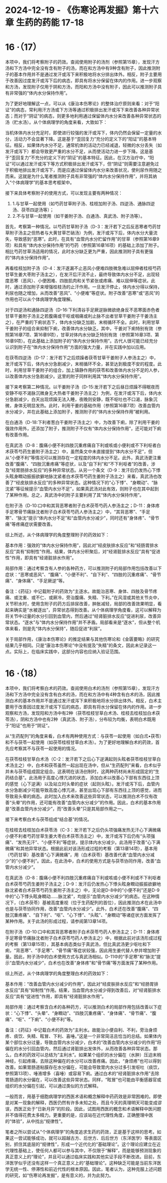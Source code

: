# 2024-12-19 - 《伤寒论再发掘》第十六章 生药的药能 17-18

# **16 ·（17）**

本项中，我们将考察附子的药效。查阅使用附子的汤剂（参照第15章），发现汗方汤和下方汤中完全没有含有附子的汤，而在和方汤中有9种含有附子，因此推测附子的基本作用并不是通过发汗或泻下来积极地将水分排出体外。相反，附子主要用于改善因过度发汗或泻下后的病态，即具有将水分保留在体内的作用。进一步观察和方汤，发现附子仅用于阴和方汤，而阳和方汤中没有附子，因此可以推测附子具有非常强的“体内水分保持作用”。

为了更好地理解这一点，可以从《康治本伤寒论》的整体治疗原则来看：对于“阳证”的病态，常利用汗方汤或下方汤等通过积极排出发汗或泻下来改善各种异常状态；而对于“阴证”的病态，则更多地利用通过保留体内水分来改善各种异常状态的汤（贮水汤）。从个体病理学的角度来看，大致如下：

当机体体内水分充足时，即使进行较强的发汗或泻下，体内仍然会保留一定量的水分，活动力不会显著下降。这是基于“歪回复力”充分的定义下的“阳证”的基本特征。相反，如果体内水分不足，通常机体的活动力已经减退，轻微的水分丢失（如发汗或泻下）都会导致更严重的水分不足，从而使活动力进一步下降。这是基于“歪回复力”不充分的定义下的“阴证”的基本特征。因此，在汉方治疗中，“阳证”可以通过发汗或泻下等方式积极排出发汗或泻下，但“阴证”则需要注意避免过于积极地排出发汗或泻下，而是应通过保留体内水分来改善状况，使利尿作用随之而来。这就是为什么笔者推测附子具有非常强的“体内水分保持作用”，并将其纳入“个体病理学”的基本思考框架中。

接下来具体考察附子的使用方式，可以发现主要有两种情况：

1. 1.与甘草一起使用（如芍药甘草附子汤、桂枝加附子汤、四逆汤、通脉四逆汤、茯苓四逆汤等）；
2. 2.不与甘草一起使用（如干姜附子汤、白通汤、真武汤、附子汤等）。

首先，考察第一种情况。以芍药甘草附子汤（D-3：发汗若下之后反恶寒者芍药甘草附子汤主之但热者与大黄甘草芒硝汤）为例，发汗或泻下后，体内水分大量流失，导致感到“恶寒”。此时，在具有“血管内水分贮留作用”的甘草（参照第16章9项）和具有“体内水分保持作用”的芍药（参照第16章16项）的基础上添加了附子。相比芍药甘草汤适用的情况，此时水分缺乏更为严重，因此推测附子具有更强的“体内水分保持作用”。

再看桂枝加附子汤（D-4：发汗遂漏不止恶风小便难四肢微急难以屈伸者桂枝芍药甘草生姜大枣附子汤主之），在发汗后汗流不止，最终导致体内水分不足，出现轻度恶寒（恶风）、小便困难、四肢肌肉和关节紧张或疼痛、难以屈伸等症状。此时，通过添加附子来增强桂枝汤的止汗作用。一旦发汗停止，体内水分得以保持，利尿也随之增加，从而改善“恶风”、“小便难”等症状。附子改善“恶寒”或“恶风”的作用也可以从个体病理学角度理解。

对于四逆汤和通脉四逆汤（D-16:下利清谷手足厥逆脉微欲绝身反不恶寒面赤色者甘草干姜附子汤主之若腹痛或干呕或咽痛或利止脉不出者甘草干姜附子干姜汤主之），在严重的下痢状态下，体内水分缺乏加剧，末梢循环不全。此时，利用甘草干姜附子的组合来抑制下痢，改善体内水分缺乏。其中，干姜对下痢特别有效（参照第16章7项、第16章9项），甘草对体内水分缺乏特别有效（参照第16章3项、第16章9项）。在此基础上添加附子的“体内水分保持作用”。古代人很可能已经充分认识到附子在“体内水分保持作用”方面的强大力量，并在实践中加以应用。

在茯苓四逆汤（D-17：发汗若下之后烦躁者茯苓甘草干姜附子人参汤主之）中，发汗或泻下后，体内水分急剧减少，末梢循环不全，甚至达到极度不安的程度。此时，利用甘草干姜附子的组合，加上镇静作用的茯苓和改善体内水分不足的人参，以改善体内水分急剧减少。这里的附子同样利用其“体内水分保持作用”。

接下来考察第二种情况。以干姜附子汤（D-15:发汗若下之后昼日烦躁不得眠夜而安静不呕不渴脉沉微身无大热者干姜附子汤主之）为例，在发汗或泻下后，体内水分急剧减少，白天出现烦躁无法入睡，夜晚则安静，既不呕吐也不口渴，脉象沉微，身体无明显发热。此时，利用干姜的基础作用（参照第16章7项）改善血管内水分减少，并在此基础上添加附子，推测附子的“体内水分保持作用”被利用。

在白通汤（D-18:下利者葱白干姜附子汤主之）中，为改善下痢，除了利用干姜的强效作用外，还添加了附子，推测附子不仅有“体内水分保持作用”，还可能对下痢有改善作用。

在真武汤（D-8：腹痛小便不利四肢沉重疼痛自下利或咳或小便利或不下利呕者白术茯苓芍药生姜附子汤主之）中，虽然条文中未直接提到“体内水分不足”，但从“小便不利”等情况可以推测存在一定程度的体内水分不足。此外，真武汤更注重改善“腹痛”、“四肢沉重疼痛”等症状，以及“自下利”和“不下利呕者”的改善，涉及“经胃肠排水反应”的多种异常状态。从另一个条文（D-9：发汗后仍发热心下悸头眩身瞤动振振欲擗地脉沈紧者白术茯苓芍药生姜附子汤主之）来看，真武汤也改善了“经皮肤排水反应”的多种异常状态。这种情况下的“心下悸”、“身瞤动”、“脉沈紧”等征候提示“血管内水分不足”，如果真武汤对此有效，则附子也在其中起到了某种作用。总之，真武汤中的附子主要利用了其“体内水分保持作用”。

在附子汤（D-10:口中和其背恶寒者附子白术茯苓芍药人参汤主之；D-11：身体疼手足寒骨节痛脉沈者附子白术茯苓芍药人参汤主之）中，“其背恶寒”、“手足寒”、“脉沈”提示“体内水分不足”和“血管内水分减少”，同时还有“身体疼”、“骨节痛”等疼痛症状需要改善。

综上所述，从个体病理学的角度整理附子的药效如下：

基本作用：强效的“体内水分保持作用”，因此对“经皮肤排水反应”和“经肠胃排水反应”具有“抑制性”作用。结果，体内水分积聚后，对“经肾脏排水反应”具有“促进性”作用，即具有“经肾脏排水作用”。

局部作用：通过考察含有人参的各种药方，可以推测附子的局部作用包括改善以下症状：“恶寒或恶风”、“腹痛”、“小便不利”、“自下利”、“四肢的沉重疼痛”、“骨节痛”、“身体痛”、“手足厥逆”等。

备注：《药征》中记载附子的药效为“主逐水。故能治恶寒、身体、四肢及骨节疼痛、或沈重、或不仁、或厥冷，旁治腹痛、失精、下利。”在风湿或其他关节炎中，关节积水时，使用含附子的药方后排尿改善，肿胀减轻，局部的改善效果明显，看起来确实是“水被逐出”，异常状态得到改善。从个体病理学角度看，这可以解释为将关节中过量的水分引回到血管内，然后通过“经肾脏排水反应”促进利尿，改善异常状态。“逐水”与“体内水分保持作用”并不矛盾。局部看来是“逐水”，但从整个机体来看，则是先“体内水分保持”，随后促进“利尿”。

关于局部作用，《康治本伤寒论》的推定结果与其他伤寒论和《金匮要略》的研究结果几乎相同。只是“康治本伤寒论”中没有提及“失精”的条文，因此未记录这一点。实际上，在临床实践中，这部分内容也应纳入验证范围。

# **16 ·（18）**

本项中，我们将考察白术的药效。查阅使用白术的汤剂（参照第15章），发现汗方汤和下方汤中完全没有含有白术的汤，而在和方汤中有4种含有白术的汤，因此推测白术的基本作用并不是通过发汗或泻下来积极地将水分排出体外。相反，白术主要用于改善因过度发汗或泻下后的病态，即具有将水分保留在体内的作用。进一步观察和方汤，发现阳和方汤中有2种（茯苓桂枝甘草白术汤、桂枝去桂枝加白术茯苓汤），阴和方汤中也有2种（真武汤、附子汤），分布较为均衡，表明白术既用于“阳证”也用于“阴证”。

从“生药配列”的角度来看，白术有两种使用方式：与茯苓一起使用（如白朮•茯苓）和不与茯苓一起使用（如茯苓桂枝甘草白术汤）。为了更好地理解白术的药效，首先应考察其不与茯苓一起使用的情况。

在茯苓桂枝甘草白术汤（C-2：发汗若下之后心下逆满起则头眩者茯苓桂枝甘草白术汤主之）中，白术和茯苓虽然一起出现在汤中，但从“生药配列”来看，白术似乎并未与茯苓组成固定组合。这表明在该汤创制时，这两种药材尚未形成固定的“生药结合基”。此汤用于高度心悸亢进的状态，添加白术以改善心下部有东西往上顶的感觉（心下逆满）以及站立时头晕的症状（起则头眩）。发汗或泻下后，血管内水分急剧减少可能导致高度心悸亢进，甚至出现心下部有东西往上顶的感觉，进而导致易头晕的病态。此时加入白术来改善这些异常状态，可以推测白术不仅有改善“头晕”的作用，还可能有改善“血管内水分减少”的作用。因此，白术的基本作用是“改善血管内水分减少”，而“改善头晕”只是其局部作用之一。

接下来考察白术与茯苓组成“结合基”的情况。

在桂枝去桂枝加白术茯苓汤（C-3：发汗若下之后仍头项强痛发热无汗心下满微痛小便不利者芍药甘草生姜大枣白术茯苓汤主之）中，发汗或泻下后仍有“头项强痛”、“发热无汗”、“小便不利”等症状，提示体内水分减少。此汤用于改善“心下满微痛”和其他异常状态。根据此前对该汤形成过程的考察（第13章14项），基本用（芍药甘草）基改善“心下满微痛”，用（白术茯苓）基改善代表“血管内水分减少”的“小便不利”。因此，在此汤中，白术的使用方式是与茯苓协同作用，改善“血管内水分减少”。

在真武汤（D-8：腹痛小便不利四肢沉重疼痛自下利或咳或小便不利或不下利呕者白术茯苓芍药生姜附子汤主之；D-9：发汗后仍发热心下悸头眩身瞤动振振欲擗地脉沈紧者白术茯苓芍药生姜附子汤主之）中，无论是D-8中的“小便不利”还是D-9中的“心下悸头眩身瞤动……脉沈紧”，均提示“血管内水分减少”的病态。在这种情况下，（白术茯苓）基被高度重视（位于生药配列的首位），因此推测白术在此汤中也是与茯苓协同作用，改善“血管内水分减少”。此外，白术还在改善“腹痛”、“四肢沉重疼痛”、“自下利”、“呕”、“心下悸”、“头眩”、“身瞤动”等诸症状方面发挥了某种作用。关于此汤的形成过程，请参阅第13章14项。

在附子汤（D-10:口中和其背恶寒者附子白术茯苓芍药人参汤主之；D-11：身体疼手足寒骨节痛脉沈者附子白术茯苓芍药人参汤主之）中，根据此前对该汤形成过程的考察（第13章15项），其基本病态类似于真武汤，但比真武汤更少呕吐和下痢，“背恶寒”、“手足寒”、“骨节痛”等症状较强，因此用生姜代替人参并增加附子量。因此，附子汤中的白术使用方式与真武汤相似。D-11中的“手足寒”和“脉沈”提示“血管内水分减少”，白术也在改善“身体疼”和“骨节痛”等方面发挥了某种作用。

综上所述，从个体病理学的角度整理白术的药效如下：

基本作用：“改善血管内水分减少的作用”，因此对“经皮肤排水反应”和“经肠胃排水反应”具有“抑制性”作用。结果，当血管内水分减少得到改善后，对“经肾脏排水反应”具有“促进性”作用，即具有“经肾脏排水作用”。

局部作用：通过考察含白术的各种药方，可以推测白术的局部作用包括改善以下症状：“心下悸”、“头晕”、“身瞤动”、“四肢沉重疼痛”、“身体痛”、“骨节痛”、“腹痛”、“呕”、“下痢”、“小便不利”等。

备注：《药征》中记载白术的药效为“主利水。故能治小便自利、不利，旁治身烦疼、痰饮、失精、眩冒、下利、喜唾。”这是一个非常简洁且恰当的总结。如果体内某个部位水分过量，导致血管内水分减少，白术的“改善血管内水分减少的作用”将偏在的水分引回血管内，然后通过肾脏排出发体外，从而改善各种异常状态。那么，白术的药效可以总结为“主利水”。如果某个组织的水分偏在（水肿）压迫末梢神经，引起疼痛，去除这种偏在的水分可以改善疼痛。因此，“身烦疼”也可以得到改善。如果胃肠道粘膜存在水分偏在，可能会导致胃内水分过多引发呕吐（痰饮，参照第13项）、唾液增多（喜唾）或容易下痢。通过白术的“经肾脏排水作用”去除胃肠道的水分偏在，可以改善这些异常状态。同样，“眩冒”也可能由平衡感器官或组织的水分偏在引起，可以通过类似的方式解释。

一般而言，用基于细胞病理学的西医术语和概念解释中药药效是非常困难的。即使是对某一现象的解释，西医仍然有许多未知之处，而且今天的真理明天可能变成谬误，西医正处于“日新月异”的阶段。因此，试图用西医的概念和术语解释中医问题并不值得花费太多精力。更重要的是，应该站在近代理性角度，正确整理中医的“体验”，从中找出“规律性”。

笔者之所以尝试从“个体病理学”的角度追求生药的药效，正是基于这样的思考。如果这一尝试能够成功，就可以超越古方、后世方、后后世方（东洋医学）等表面区别，抓住其底层的“规律性”，形成一个近代化的“基础理论”。这个理论应建立在近代理性基础上，使任何人都可以参与其中，不仅限于“解释”，而是能够预测现象的真正意义上的“理论”，并且可以通过临床实践和其他实证手段不断改进。目前，东洋医学似乎还没有这样一个真正意义上的“基础理论”。这种缺乏可能是当前东洋医学无统一性、停滞性和前近代性的根本原因。因此，笔者认为，这种克服上述问题的研究，如“伤寒论再发掘”，是有意义的，并为此努力。